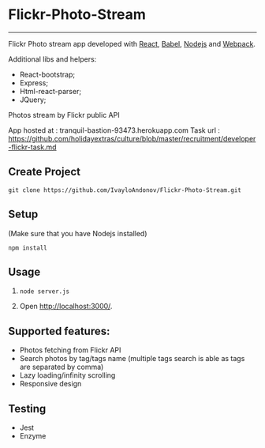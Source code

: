 # Flickr-Photo-Stream
---

Flickr Photo stream app developed with [React](https://facebook.github.io/react/), [Babel](http://babeljs.io/), [Nodejs](https://nodejs.org/en/) and [Webpack](http://webpack.github.io/).

Additional libs and helpers: 
- React-bootstrap;
- Express;
- Html-react-parser;
- JQuery;

Photos stream by Flickr public API

App hosted at : tranquil-bastion-93473.herokuapp.com
Task url : https://github.com/holidayextras/culture/blob/master/recruitment/developer-flickr-task.md

Create Project
---
```
git clone https://github.com/IvayloAndonov/Flickr-Photo-Stream.git
```

Setup
---
(Make sure that you have Nodejs installed)

```
npm install
```

Usage
---

1. `node server.js`

2. Open [http://localhost:3000/](http://localhost:3000/).


Supported features:
---

* Photos fetching from Flickr API
* Search photos by tag/tags name (multiple tags search is able as tags are separated by comma)
* Lazy loading/infinity scrolling
* Responsive design


Testing
---
* Jest
* Enzyme
